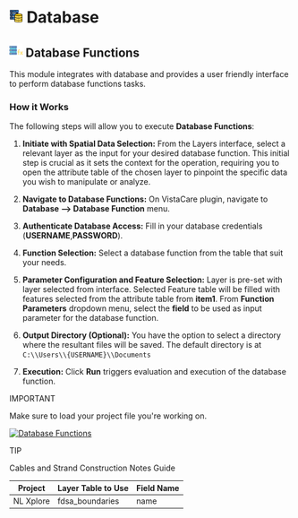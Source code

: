 # <img src="../_static/qgis_plugins/icons/database/database.png" alt="Database" width="24px"> Database


## <img src="../_static/qgis_plugins/icons/database/database_functions.png" alt="Database Functions" width="24px"> Database Functions

This module integrates with database and provides a user friendly interface to perform database functions tasks.

### How it Works

The following steps will allow you to execute **Database Functions**:

1. **Initiate with Spatial Data Selection:** From the Layers interface, select a relevant layer as the input for your desired database function. This initial step is crucial as it sets the context for the operation, requiring you to open the attribute table of the chosen layer to pinpoint the specific data you wish to manipulate or analyze. 

2. **Navigate to Database Functions:** On VistaCare plugin, navigate to **Database --> Database Function** menu.

3. **Authenticate Database Access:** Fill in your database credentials (**USERNAME**,**PASSWORD**).

4. **Function Selection:** Select a database function from the table that suit your needs.
   
5. **Parameter Configuration and Feature Selection:** Layer is pre-set with layer selected from interface. 
   Selected Feature table will be filled with features selected from the attribute table from **item1**. 
   From **Function Parameters** dropdown menu, select the **field** to be used as input parameter for the database function.

6. **Output Directory (Optional):** You have the option to select a directory where the resultant files will be saved. The default directory is at `C:\\Users\\{USERNAME}\\Documents`
   
7. **Execution:** Click **Run** triggers evaluation and execution of the database function. 

<div class="note">
<p class="admonition-title">IMPORTANT</p>
<p>Make sure to load your project file you're working on.</p>
</div>

<a class="" data-lightbox="Database Functions" href="../_static/qgis_plugins/database/database_function.gif" title="Database Functions" data-title="Database Functions"><img src="../_static/qgis_plugins/database/database_function.gif" class="align-center" width="800px" height="500px" alt="Database Functions">
</a> 

<div class="seealso">
<p class="admonition-title">TIP</p>
<p>Cables and Strand Construction Notes Guide</p>
</div>

| Project   | Layer Table to Use | Field Name |
| --------- | ------------------ | ---------- |
| NL Xplore | fdsa_boundaries    | name       |
   